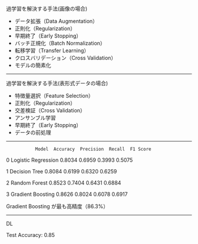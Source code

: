 過学習を解決する手法(画像の場合)

* データ拡張（Data Augmentation）
* 正則化（Regularization）
* 早期終了（Early Stopping）
* バッチ正規化（Batch Normalization）
* 転移学習（Transfer Learning）
* クロスバリデーション（Cross Validation）
* モデルの簡素化
---
過学習を解決する手法(表形式データの場合)
* 特徴量選択（Feature Selection）
* 正則化（Regularization）
* 交差検証（Cross Validation）
* アンサンブル学習
* 早期終了（Early Stopping）
* データの前処理
---
               Model  Accuracy  Precision  Recall  F1 Score

0  Logistic Regression    0.8034     0.6959  0.3993    0.5075

1        Decision Tree    0.8084     0.6199  0.6320    0.6259

2        Random Forest    0.8523     0.7404  0.6431    0.6884

3    Gradient Boosting    0.8626     0.8024  0.6078    0.6917

Gradient Boosting が最も高精度（86.3%）

---
DL

Test Accuracy: 0.85




